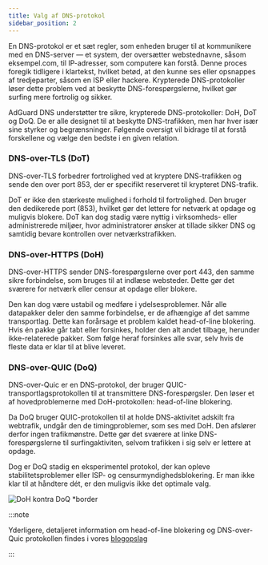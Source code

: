 ```yaml
---
title: Valg af DNS-protokol
sidebar_position: 2
---
```


En DNS-protokol er et sæt regler, som enheden bruger til at kommunikere med en DNS-server — et system, der oversætter webstednavne, såsom eksempel.com, til IP-adresser, som computere kan forstå. Denne proces foregik tidligere i klartekst, hvilket betød, at den kunne ses eller opsnappes af tredjeparter, såsom en ISP eller hackere. Krypterede DNS-protokoller løser dette problem ved at beskytte DNS-forespørgslerne, hvilket gør surfing mere fortrolig og sikker.

AdGuard DNS understøtter tre sikre, krypterede DNS-protokoller: DoH, DoT og DoQ. De er alle designet til at beskytte DNS-trafikken, men har hver især sine styrker og begrænsninger. Følgende oversigt vil bidrage til at forstå forskellene og vælge den bedste i en given relation.

### DNS-over-TLS (DoT)

DNS-over-TLS forbedrer fortrolighed ved at kryptere DNS-trafikken og sende den over port 853, der er specifikt reserveret til krypteret DNS-trafik.

DoT er ikke den stærkeste mulighed i forhold til fortrolighed. Den bruger den dedikerede port (853), hvilket gør det lettere for netværk at opdage og muligvis blokere. DoT kan dog stadig være nyttig i virksomheds- eller administrerede miljøer, hvor administratorer ønsker at tillade sikker DNS og samtidig bevare kontrollen over netværkstrafikken.

### DNS-over-HTTPS (DoH)

DNS-over-HTTPS sender DNS-forespørgslerne over port 443, den samme sikre forbindelse, som bruges til at indlæse websteder. Dette gør det sværere for netværk eller censur at opdage eller blokere.

Den kan dog være ustabil og medføre i ydelsesproblemer. Når alle datapakker deler den samme forbindelse, er de afhængige af det samme transportlag. Dette kan forårsage et problem kaldet head-of-line blokering. Hvis én pakke går tabt eller forsinkes, holder den alt andet tilbage, herunder ikke-relaterede pakker. Som følge heraf forsinkes alle svar, selv hvis de fleste data er klar til at blive leveret.

### DNS-over-QUIC (DoQ)

DNS-over-Quic er en DNS-protokol, der bruger QUIC-transportlagsprotokollen til at transmittere DNS-forespørgsler. Den løser et af hovedproblemerne med DoH-protokollen: head-of-line blokering.

Da DoQ bruger QUIC-protokollen til at holde DNS-aktivitet adskilt fra webtrafik, undgår den de timingproblemer, som ses med DoH. Den afslører derfor ingen trafikmønstre. Dette gør det sværere at linke DNS-forespørgslerne til surfingaktiviten, selvom trafikken i sig selv er lettere at opdage.

Dog er DoQ stadig en eksperimentel protokol, der kan opleve stabilitetsproblemer eller ISP- og censurmyndighedsblokering. Er man ikke klar til at håndtere dét, er den muligvis ikke det optimale valg.

![DoH kontra DoQ \*border](https://cdn.adtidy.org/blog/new/gy178dohdoq.jpg)

:::note

Yderligere, detaljeret information om head-of-line blokering og DNS-over-Quic protokollen findes i vores [blogopslag](https://adguard-dns.io/en/blog/dns-over-quic.html)

:::
